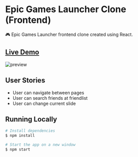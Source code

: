 # Epic Games Launcher Clone (Frontend)

🎮 Epic Games Launcher frontend clone created using React.

## [Live Demo](https://aykutsarac.github.io/epic-games-clone)

![preview](https://i.ibb.co/Q65Lxzm/epicpreview.gif)

## User Stories

- User can navigate between pages
- User can search friends at friendlist
- User can change current slide

## Running Locally

```bash
# Install dependencies
$ npm install

# Start the app on a new window
$ npm start
```     
    